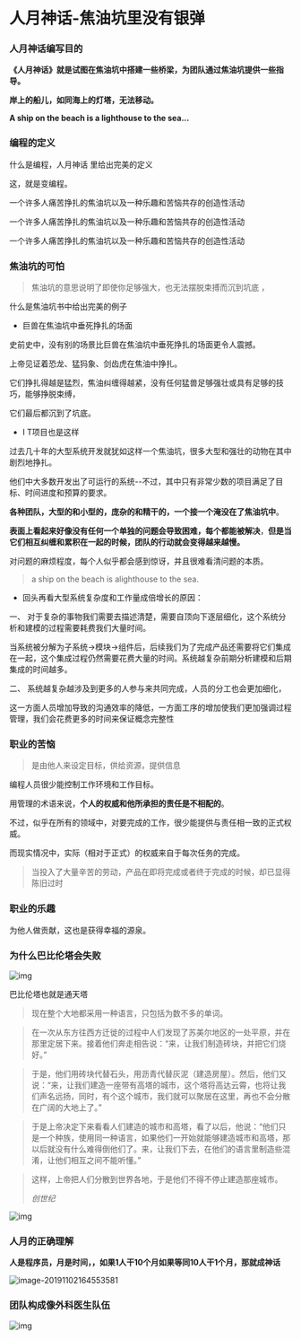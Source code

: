  # 人月神话-焦油坑里没有银弹



### 人月神话编写目的 

 **《人月神话》就是试图在焦油坑中搭建一些桥梁，为团队通过焦油坑提供一些指导。** 



**岸上的船儿，如同海上的灯塔，无法移动。**

**A ship on the beach is a lighthouse to the sea...**



### 编程的定义

什么是编程，人月神话 里给出完美的定义

这，就是变编程。

一个许多人痛苦挣扎的焦油坑以及一种乐趣和苦恼共存的创造性活动

一个许多人痛苦挣扎的焦油坑以及一种乐趣和苦恼共存的创造性活动

一个许多人痛苦挣扎的焦油坑以及一种乐趣和苦恼共存的创造性活动





### 焦油坑的可怕



> 焦油坑的意思说明了即使你足够强大，也无法摆脱束搏而沉到坑底 ，

什么是焦油坑书中给出完美的例子

- 巨兽在焦油坑中垂死挣扎的场面

史前史中，没有别的场景比巨兽在焦油坑中垂死挣扎的场面更令人震撼。

上帝见证着恐龙、猛犸象、剑齿虎在焦油中挣扎。

它们挣扎得越是猛烈，焦油纠缠得越紧，没有任何猛兽足够强壮或具有足够的技巧，能够挣脱束缚，

它们最后都沉到了坑底。

- I T项目也是这样 

过去几十年的大型系统开发就犹如这样一个焦油坑，很多大型和强壮的动物在其中剧烈地挣扎。

他们中大多数开发出了可运行的系统--不过，其中只有非常少数的项目满足了目标、时间进度和预算的要求。

**各种团队，大型的和小型的，庞杂的和精干的，一个接一个淹没在了焦油坑中**。

**表面上看起来好像没有任何一个单独的问题会导致困难，每个都能被解决**，**但是当它们相互纠缠和累积在一起的时候，团队的行动就会变得越来越慢。**

对问题的麻烦程度，每个人似乎都会感到惊讶，并且很难看清问题的本质。

> a ship on the beach is  alighthouse to the sea.

-  回头再看大型系统复杂度和工作量成倍增长的原因：

一、 对于复杂的事物我们需要去描述清楚，需要自顶向下逐层细化，这个系统分析和建模的过程需要耗费我们大量时间。

当系统被分解为子系统->模块->组件后，后续我们为了完成产品还需要将它们集成在一起，这个集成过程仍然需要花费大量的时间。系统越复杂前期分析建模和后期集成的时间越多。

二、 系统越复杂越涉及到更多的人参与来共同完成，人员的分工也会更加细化，

这一方面人员增加导致的沟通效率的降低，一方面工序的增加使我们更加强调过程管理，我们会花费更多的时间来保证概念完整性 

###  职业的苦恼 

> 是由他人来设定目标，供给资源，提供信息

编程人员很少能控制工作环境和工作目标。

用管理的术语来说，**个人的权威和他所承担的责任是不相配的**。

不过，似乎在所有的领域中，对要完成的工作，很少能提供与责任相一致的正式权威。

而现实情况中，实际（相对于正式）的权威来自于每次任务的完成。



> 当投入了大量辛苦的劳动，产品在即将完成或者终于完成的时候，却已显得陈旧过时

###  **职业的乐趣** 



为他人做贡献，这也是获得幸福的源泉。



### 为什么巴比伦塔会失败

  ![img](https://pic4.zhimg.com/v2-5bae66c09cbdf2497b1db8f21ad9834e_1200x500.jpg) 

巴比伦塔也就是通天塔 

> 现在整个大地都采用一种语言，只包括为数不多的单词。

> 在一次从东方往西方迁徙的过程中人们发现了苏美尔地区的一处平原，并在那里定居下来。接着他们奔走相告说：“来，让我们制造砖块，并把它们烧好。”

> 于是，他们用砖块代替石头，用沥青代替灰泥（建造房屋）。然后，他们又说：“来，让我们建造一座带有高塔的城市，这个塔将高达云霄，也将让我们声名远扬，同时，有个这个城市，我们就可以聚居在这里，再也不会分散在广阔的大地上了。”

> 于是上帝决定下来看看人们建造的城市和高塔，看了以后，他说：“他们只是一个种族，使用同一种语言，如果他们一开始就能够建造城市和高塔，那以后就没有什么难得倒他们了。来，让我们下去，在他们的语言里制造些混淆，让他们相互之间不能听懂。”

> 这样，上帝把人们分散到世界各地，于是他们不得不停止建造那座城市。
>
>  *创世纪* 



 ![img](https://user-images.githubusercontent.com/20179564/54289655-818ef300-45e4-11e9-81df-6bec34288fa8.png) 

### 人月的正确理解



 **人是程序员，月是时间，，如果1人干10个月如果等同10人干1个月，那就成神话** 



![image-20191102164553581](../../images/image-20191102164553581.png)

### 团队构成像外科医生队伍



 ![img](http://dl2.iteye.com/upload/attachment/0000/3743/9e0ed4db-74f4-421f-a500-ceffbbd1c547.gif) 